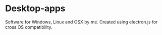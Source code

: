 # Desktop-apps

Software for Windows, Linux and OSX by me. 
Created using electron.js for cross OS compatibility.

